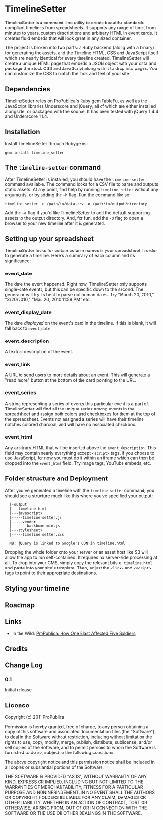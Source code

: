 # TimelineSetter

TimelineSetter is a command-line utility to create beautiful standards-compliant timelines from spreadsheets. It supports any range of time, from minutes to years, custom descriptions and arbitrary HTML in event cards. It creates fluid embeds that will look great in any sized container.

The project is broken into two parts: a Ruby backend (along with a binary) for generating the assets, and the Timeline HTML, CSS and JavaScript itself which are nearly identical for every timeline created. TimelineSetter will create a unique HTML page that embeds a JSON object with your data and package the stock CSS and JavaScript along with it to drop into pages. You can customize the CSS to match the look and feel of your site.

## Dependencies

TimelineSetter relies on ProPublica's Ruby gem TableFu, as well as the JavaScript libraries Underscore and jQuery, all of which are either installed alongside, or packaged with the source. It has been tested with jQuery 1.4.4 and Underscore 1.1.4. 

## Installation

Install TimelineSetter through Rubygems:

    gem install timeline_setter


## The `timeline-setter` command

After TimelineSetter is installed, you should have the `timeline-setter` command available. The command looks for a CSV file to parse and outputs static assets. At any point, find help by running `timeline-setter` without any arguments, or by adding the `-h` flag. Run the command like so:

    timeline-setter -c /path/to/data.csv -o /path/to/output/directory

Add the `-a` flag if you'd like TimelineSetter to add the default supporting assets to the output directory. And, for fun, add the `-O` flag to open a browser to your new timeline after it is generated. 

## Setting up your spreadsheet

TimelineSetter looks for certain column names in your spreadsheet in order to generate a timeline. Here's a summary of each column and its significance:

### event\_date

The date the event happened. Right now, TimelineSetter only supports single-date events, but this can be specific down to the second. The generator will try its best to parse out human dates. Try "March 20, 2010," "3/20/2010," "Mar. 20, 2010 11:59 PM" etc.

### event\_display\_date

The date *displayed* on the event's card in the timeline. If this is blank, it will fall back to `event_date`

### event\_description

A textual description of the event.

### event\_link

A URL to send users to more details about an event. This will generate a "read more" button at the bottom of the card pointing to the URL.

### event\_series

A string representing a series of events this particular event is a part of. TimelineSetter will find all the unique series among events in the spreadsheet and assign both colors and checkboxes for them at the top of the spreadsheet. Events not assigned a series will have their timeline notches colored charcoal, and will have no associated checkbox.

### event\_html

Any arbitrary HTML that will be inserted above the `event_description`. This field may contain nearly everything except `<script>` tags. If you choose to use JavaScript, for now you must do it within an iframe which can then be dropped into the `event_html` field. Try image tags, YouTube embeds, etc.

## Folder structure and Deployment

After you've generated a timeline with the `timeline-setter` command, you should see a structure much like this where you've specified your output:

      |-output
      |---timeline.html
      |---javascripts
      |-----timeline-setter.js
      |-----vendor
      |-------backbone-min.js
      |---stylesheets
      |-----timeline-setter.css

      NB: jQuery is linked to Google's CDN in timeline.html
      
Dropping the whole folder onto your server or an asset host like S3 will allow the app to run self-contained. It requires no server-side processing at all. To drop into your CMS, simply copy the relevant bits of `timeline.html` and paste into your site's template. Then, adjust the `<link>` and `<script>` tags to point to their appropriate destinations.

## Styling your timeline

## Roadmap

## Links

* In the Wild: [ProPublica: How One Blast Affected Five Soldiers](http://www.propublica.org/special/tbi-psycho-platoon-timeline)

## Credits

## Change Log

### 0.1

Initial release

## License 

Copyright (c) 2011 ProPublica

Permission is hereby granted, free of charge, to any person obtaining
a copy of this software and associated documentation files (the
"Software"), to deal in the Software without restriction, including
without limitation the rights to use, copy, modify, merge, publish,
distribute, sublicense, and/or sell copies of the Software, and to
permit persons to whom the Software is furnished to do so, subject to
the following conditions:

The above copyright notice and this permission notice shall be
included in all copies or substantial portions of the Software.

THE SOFTWARE IS PROVIDED "AS IS", WITHOUT WARRANTY OF ANY KIND,
EXPRESS OR IMPLIED, INCLUDING BUT NOT LIMITED TO THE WARRANTIES OF
MERCHANTABILITY, FITNESS FOR A PARTICULAR PURPOSE AND
NONINFRINGEMENT. IN NO EVENT SHALL THE AUTHORS OR COPYRIGHT HOLDERS BE
LIABLE FOR ANY CLAIM, DAMAGES OR OTHER LIABILITY, WHETHER IN AN ACTION
OF CONTRACT, TORT OR OTHERWISE, ARISING FROM, OUT OF OR IN CONNECTION
WITH THE SOFTWARE OR THE USE OR OTHER DEALINGS IN THE SOFTWARE.